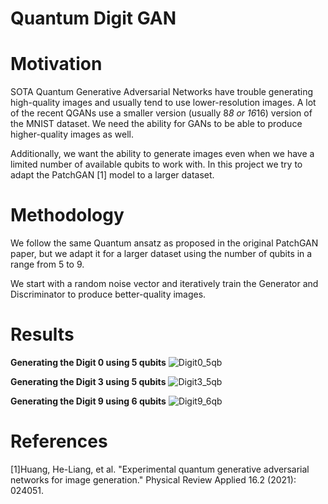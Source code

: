 # Quantum Digit GAN 

# Motivation

SOTA Quantum Generative Adversarial Networks have trouble generating high-quality images and usually tend to use lower-resolution images. A lot of the recent QGANs use a smaller version (usually 8*8 or 16*16) version of the MNIST dataset. 
We need the ability for GANs to be able to produce higher-quality images as well. 

Additionally, we want the ability to generate images even when we have a limited number of available qubits to work with. In this project we try to adapt the PatchGAN [1] model to a larger dataset. 

# Methodology
We follow the same Quantum ansatz as proposed in the original PatchGAN paper, but we adapt it for a larger dataset using the number of qubits in a range from 5 to 9. 

We start with a random noise vector and iteratively train the Generator and Discriminator to produce better-quality images.

# Results

**Generating the Digit 0 using 5 qubits**
![Digit0_5qb](https://github.com/AishwaryaHastak/QGAN/assets/31357026/1e28c4fc-e3b7-438c-b81e-8971d3c8778f)


**Generating the Digit 3 using 5 qubits**
![Digit3_5qb](https://github.com/AishwaryaHastak/QGAN/assets/31357026/d009c89d-1f21-4671-8847-abba40cbca3a)


**Generating the Digit 9 using 6 qubits**
![Digit9_6qb](https://github.com/AishwaryaHastak/QGAN/assets/31357026/03c54562-0b46-4a6e-89ef-a53b9445890b)



# References

[1]Huang, He-Liang, et al. "Experimental quantum generative adversarial networks for image generation." Physical Review Applied 16.2 (2021): 024051.
